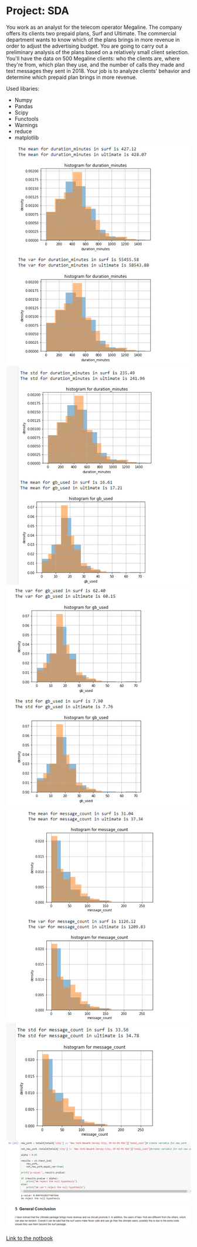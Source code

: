 # Project: SDA
You work as an analyst for the telecom operator Megaline. The company offers its clients two prepaid plans, Surf and Ultimate. The commercial department wants to know which of the plans brings in more revenue in order to adjust the advertising budget.
You are going to carry out a preliminary analysis of the plans based on a relatively small client selection. You'll have the data on 500 Megaline clients: who the clients are, where they're from, which plan they use, and the number of calls they made and text messages they sent in 2018. Your job is to analyze clients' behavior and determine which prepaid plan brings in more revenue.

Used libaries:
- Numpy
- Pandas
- Scipy
- Functools
- Warnings
- reduce
- matplotlib

<p align="center"> 
<img src="sda/img1.png">
<img src="sda/img2.png"> 
<img src="sda/img3.png"> 
<img src="sda/img4.png"> 
<img src="sda/img5.png"> 
<img src="sda/img6.png"> 
<img src="sda/img7.png"> 
</p>

[Link to the notbook](https://github.com/Tommy-Python/Data-Analysis-Portfolio/blob/main/sda/SDA.ipynb)